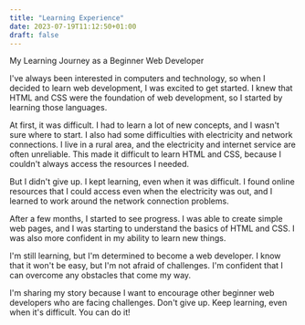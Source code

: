 ```yaml
---
title: "Learning Experience"
date: 2023-07-19T11:12:50+01:00
draft: false
---
```


My Learning Journey as a Beginner Web Developer

I've always been interested in computers and technology, so when I decided to learn web development, I was excited to get started. I knew that HTML and CSS were the foundation of web development, so I started by learning those languages.

At first, it was difficult. I had to learn a lot of new concepts, and I wasn't sure where to start. I also had some difficulties with electricity and network connections. I live in a rural area, and the electricity and internet service are often unreliable. This made it difficult to learn HTML and CSS, because I couldn't always access the resources I needed.

But I didn't give up. I kept learning, even when it was difficult. I found online resources that I could access even when the electricity was out, and I learned to work around the network connection problems.

After a few months, I started to see progress. I was able to create simple web pages, and I was starting to understand the basics of HTML and CSS. I was also more confident in my ability to learn new things.

I'm still learning, but I'm determined to become a web developer. I know that it won't be easy, but I'm not afraid of challenges. I'm confident that I can overcome any obstacles that come my way.

I'm sharing my story because I want to encourage other beginner web developers who are facing challenges. Don't give up. Keep learning, even when it's difficult. You can do it!
